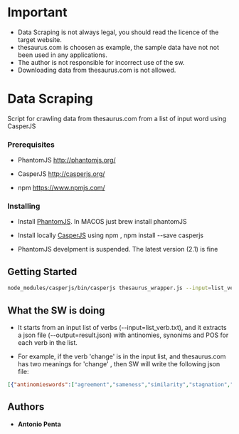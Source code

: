 
# Important

- Data Scraping is not always legal, you should read the licence of the target website.
- thesaurus.com is choosen as example, the sample data have not not been used in any applications.
- The author is not responsible for incorrect use of the sw.
- Downloading data from thesaurus.com is not allowed.



# Data Scraping 
  

Script for crawling data from thesaurus.com from a list of input word using CasperJS

  
  

### Prerequisites

  

- PhantomJS  http://phantomjs.org/

- CasperJS  http://casperjs.org/

- npm  https://www.npmjs.com/

  
  

### Installing

  

- Install [PhantomJS](http://phantomjs.org/). In MACOS just brew install phantomJS


- Install locally [CasperJS](http://casperjs.org/) using npm , npm install --save casperjs

- PhantomJS develpment is suspended. The latest version (2.1) is fine
  
  

## Getting Started

  

```bash
node_modules/casperjs/bin/casperjs thesaurus_wrapper.js --input=list_verb.txt --output=result.json
```
  
## What the SW is doing

- It starts from an input list of verbs (--input=list_verb.txt), and it extracts a json file (--output=result.json) with antinomies, synonims and POS for each verb in the list.

- For example, if the verb 'change' is in the input list, and  thesaurus.com has two meanings for 'change' , then SW will write the following json file:
```json
[{"antinomieswords":["agreement","sameness","similarity","stagnation","uniformity","bill","dollar"],"def":"something made different; alteration","pos":"noun","synonimswords":["adjustment","advance","development","difference","diversity","innovation","modification","reversal","revision","revolution","shift","switch","transformation","transition","variation","about-face","addition","break","compression","contraction","conversion","correction","distortion","diversification","metamorphosis","modulation","mutation","novelty","permutation","reconstruction","refinement","remodeling","surrogate","tempering","transmutation","turn","turnover","variance","variety","vicissitude"],"word":"change"},{"antinomieswords":["dollar","bill"],"def":"substitution; replacement","pos":"noun","synonimswords":["switch","turnaround","interchange","conversion","exchange","trade","flip-flop","swap"],"word":"change"}]
```

## Authors

  *  **Antonio Penta** 
